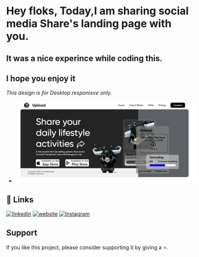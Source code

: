 #  Hey floks, Today,I am sharing social media Share's landing page with you.
## It was a nice experince while coding this.
## I hope you enjoy it
<i> This design is for Desktop responisve only. </i>

+ <img src="upload.png"/>

## 🔗 Links

[![linkedin](https://img.shields.io/badge/linkedin-0A66C2?style=for-the-badge&logo=linkedin&logoColor=white)](https://www.linkedin.com/in/amit-marathe-/)
[![website](https://img.shields.io/badge/website-000?style=for-the-badge&logo=ko-fi&logoColor=white)](https://amit-marathe.github.io/upload-ui/)
[![Instagram](https://img.shields.io/badge/instagram-ff4545?style=for-the-badge&logo=instagram&logoColor=white)](https://www.instagram.com/_.amit._marathe/)


## Support

If you like this project, please consider supporting it by giving a ⭐️.
